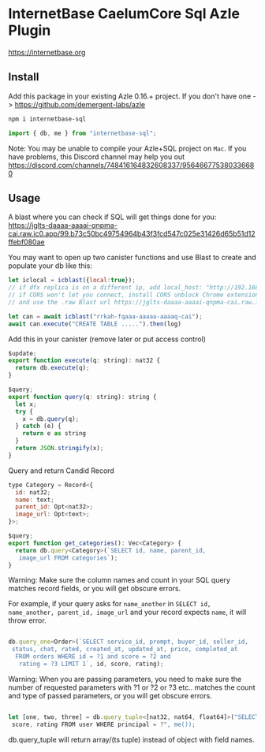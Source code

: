 # InternetBase CaelumCore Sql Azle Plugin

https://internetbase.org

## Install

Add this package in your existing Azle 0.16.+ project. 
If you don't have one -> https://github.com/demergent-labs/azle

```bash
npm i internetbase-sql
```

```js
import { db, me } from "internetbase-sql";
```

Note: You may be unable to compile your Azle+SQL project on `Mac`.
If you have problems, this Discord channel may help you out
https://discord.com/channels/748416164832608337/956466775380336680


## Usage

A blast where you can check if SQL will get things done for you: https://jglts-daaaa-aaaai-qnpma-cai.raw.ic0.app/99.b73c50bc49754964b43f3fcd547c025e31426d65b51d12ffebf080ae

You may want to open up two canister functions and use Blast to create and populate your db like this:
```js
let iclocal = icblast({local:true}); 
// if dfx replica is on a different ip, add local_host: "http://192.168.0.179:8000"
// if CORS won't let you connect, install CORS unblock Chrome extension
// and use the .raw Blast url https://jglts-daaaa-aaaai-qnpma-cai.raw.ic0.app/

let can = await icblast("rrkah-fqaaa-aaaaa-aaaaq-cai");
await can.execute("CREATE TABLE .....").then(log)
```

Add this in your canister (remove later or put access control)

```js
$update;
export function execute(q: string): nat32 {
  return db.execute(q);
}

$query;
export function query(q: string): string {
  let x;
  try {
    x = db.query(q);
  } catch (e) {
    return e as string
  }
  return JSON.stringify(x);
}

```

Query and return Candid Record

```js
type Category = Record<{
  id: nat32;
  name: text;
  parent_id: Opt<nat32>;
  image_url: Opt<text>;
}>;

$query;
export function get_categories(): Vec<Category> {
  return db.query<Category>(`SELECT id, name, parent_id,
   image_url FROM categories`);
}

```

Warning: Make sure the column names and count in your SQL query matches record fields, or you will get obscure errors.

For example, if your query asks for `name_another` in `SELECT id, name_another, parent_id, image_url` and your record expects `name`, it will throw error.

```js

db.query_one<Order>(`SELECT service_id, prompt, buyer_id, seller_id,
 status, chat, rated, created_at, updated_at, price, completed_at
  FROM orders WHERE id = ?1 and score = ?2 and
   rating = ?3 LIMIT 1`, id, score, rating);

```

Warning: When you are passing parameters, you need to make sure the number of requested parameters with ?1 or ?2 or ?3 etc.. matches the count and type of passed parameters, or you will get obscure errors.

```js

let [one, two, three] = db.query_tuple<[nat32, nat64, float64]>("SELECT id,
 score, rating FROM user WHERE principal = ?", me());

```

db.query_tuple will return array/(ts tuple) instead of object with field names.